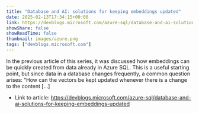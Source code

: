 ```yaml
---
title: "Database and AI: solutions for keeping embeddings updated"
date: 2025-02-13T17:34:15+00:00
link: https://devblogs.microsoft.com/azure-sql/database-and-ai-solutions-for-keeping-embeddings-updated
showShare: false
showReadTime: false
thumbnail: images/azure.png
tags: ["devblogs.microsoft.com"]
---
```

In the previous article of this series, it was discussed how embeddings can be quickly created from data already in Azure SQL. This is a useful starting point, but since data in a database changes frequently, a common question arises: “How can the vectors be kept updated whenever there is a change to the content […]

- Link to article: https://devblogs.microsoft.com/azure-sql/database-and-ai-solutions-for-keeping-embeddings-updated